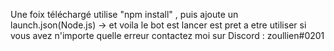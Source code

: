 Une foix téléchargé utilise "npm install" , puis ajoute un launch.json(Node.js) 
-> et voila le bot est lancer est pret a etre utiliser si vous avez n'importe quelle erreur contactez moi sur
Discord : zoullien#0201
